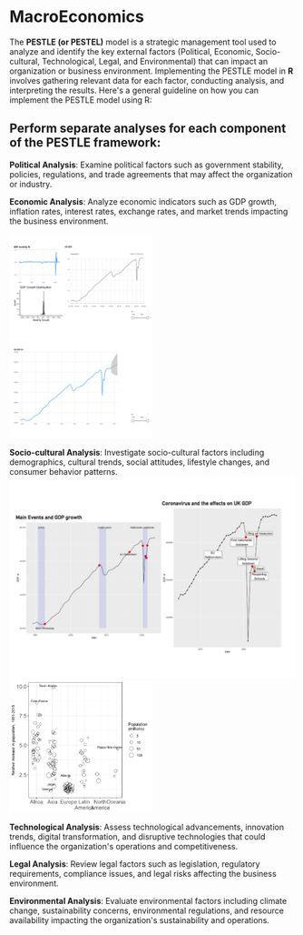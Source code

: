 # MacroEconomics

The **PESTLE (or PESTEL)** model is a strategic management tool used to analyze and identify the key external factors (Political, Economic, Socio-cultural, Technological, Legal, and Environmental) that can impact an organization or business environment. Implementing the PESTLE model in **R** involves gathering relevant data for each factor, conducting analysis, and interpreting the results. Here's a general guideline on how you can implement the PESTLE model using R:

## Perform separate analyses for each component of the PESTLE framework:
**Political Analysis**: Examine political factors such as government stability, policies, regulations, and trade agreements that may affect the organization or industry.

**Economic Analysis**: Analyze economic indicators such as GDP growth, inflation rates, interest rates, exchange rates, and market trends impacting the business environment.

<img src="/pics/Macro-0.jpg" width="50%" />
<img src="/pics/Macro-2.jpg" width="50%" />

**Socio-cultural Analysis**: Investigate socio-cultural factors including demographics, cultural trends, social attitudes, lifestyle changes, and consumer behavior patterns.
<img src="/pics/Macro-1.jpg" width="100%" />
<img src="/pics/Population.jpeg" width="50%" />

**Technological Analysis**: Assess technological advancements, innovation trends, digital transformation, and disruptive technologies that could influence the organization's operations and competitiveness.

**Legal Analysis**: Review legal factors such as legislation, regulatory requirements, compliance issues, and legal risks affecting the business environment.

**Environmental Analysis**: Evaluate environmental factors including climate change, sustainability concerns, environmental regulations, and resource availability impacting the organization's sustainability and operations.

